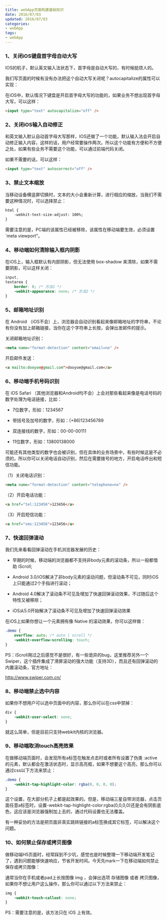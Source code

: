 ```yaml
---
title: webApp页面构建基础知识
date: 2016/07/03 
updated: 2016/07/03 
categories:
- webApp
tags:
- webApp 
---
```

### 1、关闭iOS键盘首字母自动大写

IOS的机子，默认英文输入法状态下，首字母是自动大写的，有时候挺烦人的。

我们写页面的时候有没有办法把这个自动大写关闭呢？autocapitalize的属性可以实现：    

在iOS中，默认情况下键盘是开启首字母大写的功能的，如果业务不想出现首字母大写，可以这样：
``` html
<input type="text" autocapitalize="off" />
```

### 2、关闭iOS输入自动修正

和英文输入默认自动首字母大写那样，IOS还做了一个功能，默认输入法会开启自动修正输入内容，这样的话，用户经常要操作两次。所以这个功能有方便和不方便之处，如果有些业务不需要这个功能，可以通过前端代码关闭。

如果不需要的话，可以这样：
``` html
<input type="text" autocorrect="off" />
```

### 3、禁止文本缩放

当移动设备横竖屏切换时，文本的大小会重新计算，进行相应的缩放，当我们不需要这种情况时，可以选择禁止：
``` html
html {
    -webkit-text-size-adjust: 100%;
}
```
需要注意的是，PC端的该属性已经被移除，该属性在移动端要生效，必须设置 `meta viewport"。



### 4、移动端如何清除输入框内阴影

在iOS上，输入框默认有内部阴影，但无法使用 box-shadow 来清除，如果不需要阴影，可以这样关闭：
``` css
input,
textarea {
    border: 0; /* 方法1 */
    -webkit-appearance: none; /* 方法2 */
}
```

### 5、邮箱地址识别

在 Android （iOS不会）上，浏览器会自动识别看起来像邮箱地址的字符串，不论有你没有加上邮箱链接，当你在这个字符串上长按，会弹出发邮件的提示。

关闭邮箱地址识别：
``` html
<meta name="format-detection" content="email=no" />
```
开启邮件发送：
``` html
<a mailto:dooyoe@gmail.com">dooyoe@gmail.com</a>
```

### 6、移动端手机号码识别

在 iOS Safari （其他浏览器和Android均不会）上会对那些看起来像是电话号码的数字处理为电话链接，比如：

- 7位数字，形如：1234567

- 带括号及加号的数字，形如：(+86)123456789

- 双连接线的数字，形如：00-00-00111

- 11位数字，形如：13800138000

可能还有其他类型的数字也会被识别，但在具体的业务场景中，有些时候这是不必须的，所以你可以关闭电话自动识别，然后在需要拨号的地方，开启电话呼出和短信功能。

（1）关闭电话识别：
``` html
<meta name="format-detection" content="telephone=no" />
```
（2）开启电话功能：
``` html
<a href="tel:123456">123456</a>
```
（3）开启短信功能：
``` html
<a href="sms:123456">123456</a>
```


### 7、快速回弹滚动

我们先来看看回弹滚动在手机浏览器发展的历史：

- 早期的时候，移动端的浏览器都不支持非body元素的滚动条，所以一般都借助 iScroll;

- Android 3.0/iOS解决了非body元素的滚动问题，但滚动条不可见，同时iOS上只能通过2个手指进行滚动；

- Android 4.0解决了滚动条不可见及增加了快速回弹滚动效果，不过随后这个特性又被移除；

- iOS从5.0开始解决了滚动条不可见及增加了快速回弹滚动效果

在iOS上如果你想让一个元素拥有像 Native 的滚动效果，你可以这样做：
``` css
.demo {
    overflow: auto; /* auto | scroll */
    -webkit-overflow-scrolling: touch;
}
```
PS：iScroll用过之后感觉不是很好，有一些诡异的bug，这里推荐另外一个Swiper，这个插件集成了滑屏滚动的强大功能（支持3D），而且还有回弹滚动的内置滚动条，官方地址：

http://www.swiper.com.cn/


### 8、移动端禁止选中内容

如果你不想用户可以选中页面中的内容，那么你可以在css中禁掉：
``` css
div {
    -webkit-user-select: none;
}
```
就这么简单，但是目前只支持webkit内核的浏览器。



### 9、移动端取消touch高亮效果

在做移动端页面时，会发现所有a标签在触发点击时或者所有设置了伪类 :active 的元素，默认都会在激活状态时，显示高亮框，如果不想要这个高亮，那么你可以通过css以下方法来禁止：
``` css
.demo {
    -webkit-tap-highlight-color: rgba(0, 0, 0, 0);
}
```
这个设置，在大部分机子上都是起效果的。但是，移动端三星自带浏览器，点击页面任意a标签时，设置-webkit-tap-highlight-color:rgba(0,0,0,0)还是会有阴影底色，这应该是浏览器强制加上去的，通过代码设置也无法覆盖。

有一种妥协的方法是把页面非真实跳转链接的a标签换成其它标签，可以解决这个问题。



### 10、如何禁止保存或拷贝图像

做移动端H5页面时，经常踩到不少坑，感觉也是时候整理一下移动端开发笔记了，遇到问题能够快速响应，节省开发时间。今天先mark一下在移动端如何禁止保存或拷贝图像：

通常当你在手机或者pad上长按图像 img ，会弹出选项 存储图像 或者 拷贝图像，如果你不想让用户这么操作，那么你可以通过以下方法来禁止：
``` css
img {
    -webkit-touch-callout: none;
}
```
PS：需要注意的是，该方法只在 iOS 上有效。